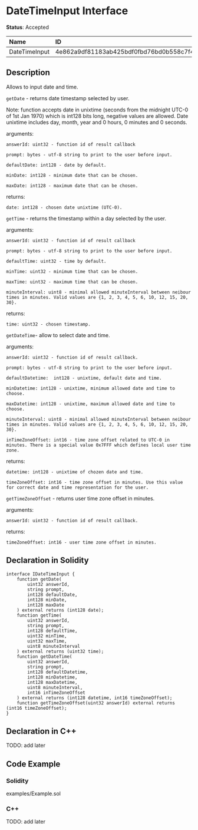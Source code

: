 # DateTimeInput Interface

**Status**: Accepted

| Name         | ID                                                                |
| :--------    | :---------------------------------------------------------------- |
| DateTimeInput| 4e862a9df81183ab425bdf0fbd76bd0b558c7f44c24887b4354bf1c26c74a623  |


## Description

Allows to input date and time.

`getDate` - returns date timestamp selected by user.

Note: function accepts date in unixtime (seconds from the midnight UTC-0 of 1st Jan 1970) which is int128 bits long, negative values are allowed. Date unixtime includes day, month, year and 0 hours, 0 minutes and 0 seconds.

arguments:

	answerId: uint32 - function id of result callback

    prompt: bytes - utf-8 string to print to the user before input.

    defaultDate: int128 - date by default.

    minDate: int128 - minimum date that can be chosen.
    
    maxDate: int128 - maximum date that can be chosen.

returns:

	date: int128 - chosen date unixtime (UTC-0).

`getTime` - returns the timestamp within a day selected by the user.

arguments:

	answerId: uint32 - function id of result callback

    prompt: bytes - utf-8 string to print to the user before input.

    defaultTime: uint32 - time by default.

    minTime: uint32 - minimum time that can be chosen.
    
    maxTime: uint32 - maximum time that can be chosen.

    minuteInterval: uint8 - minimal allowed minuteInterval between neibour times in minutes. Valid values are {1, 2, 3, 4, 5, 6, 10, 12, 15, 20, 30}.

returns:

    time: uint32 - chosen timestamp.

`getDateTime`- allow to select date and time.

arguments:

    answerId: uint32 - function id of result callback.
    
    prompt: bytes - utf-8 string to print to the user before input.

    defaultDatetime:  int128 - unixtime, default date and time.
    
    minDatetime: int128 - unixtime, minimum allowed date and time to choose.

    maxDatetime: int128 - unixtime, maximum allowed date and time to choose.

    minuteInterval: uint8 - minimal allowed minuteInterval between neibour times in minutes. Valid values are {1, 2, 3, 4, 5, 6, 10, 12, 15, 20, 30}.

    inTimeZoneOffset: int16 - time zone offset related to UTC-0 in minutes. There is a special value 0x7FFF which defines local user time zone.

returns:

    datetime: int128 - unixtime of chozen date and time.

    timeZoneOffset: int16 - time zone offset in minutes. Use this value for correct date and time representation for the user.

`getTimeZoneOffset` - returns user time zone offset in minutes.

arguments:

    answerId: uint32 - function id of result callback.

returns:

    timeZoneOffset: int16 - user time zone offset in minutes.


## Declaration in Solidity

```solidity
interface IDateTimeInput {
	function getDate(
        uint32 answerId,
        string prompt,
        int128 defaultDate,
        int128 minDate,
        int128 maxDate
    ) external returns (int128 date);
    function getTime(
        uint32 answerId,
        string prompt,
        int128 defaultTime,
        uint32 minTime,
        uint32 maxTime,
        uint8 minuteInterval
    ) external returns (uint32 time);
    function getDateTime(
        uint32 answerId,
        string prompt,
        int128 defaultDatetime,
        int128 minDatetime,
        int128 maxDatetime,
        uint8 minuteInterval,
        int16 inTimeZoneOffset
    ) external returns (int128 datetime, int16 timeZoneOffset);
    function getTimeZoneOffset(uint32 answerId) external returns (int16 timeZoneOffset);
}
```

## Declaration in C++

TODO: add later
## Code Example

### Solidity

examples/Example.sol

### C++

TODO: add later
